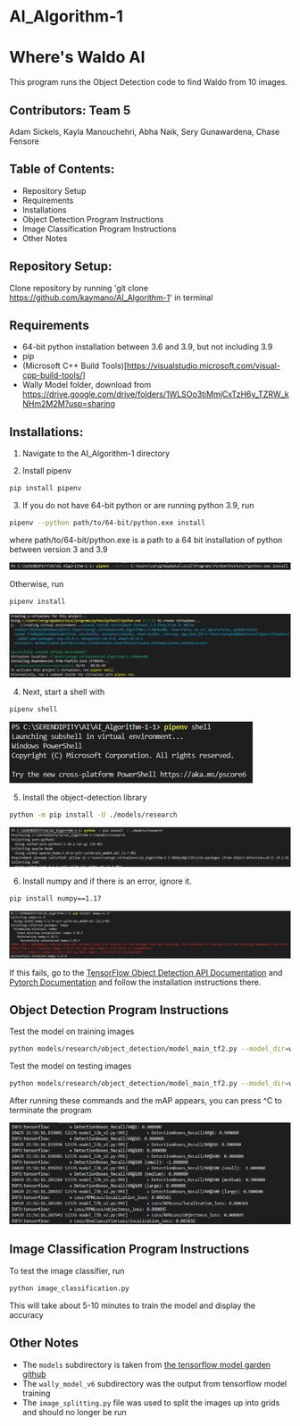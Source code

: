 # AI_Algorithm-1

# Where's Waldo AI 
This program runs the Object Detection code to find Waldo from 10 images. 

## Contributors: Team 5
Adam Sickels, Kayla Manouchehri, Abha Naik, Sery Gunawardena, Chase Fensore

## Table of Contents:
- Repository Setup
- Requirements
- Installations
- Object Detection Program Instructions
- Image Classification Program Instructions
- Other Notes

## Repository Setup:

Clone repository by running 'git clone https://github.com/kaymano/AI_Algorithm-1' in terminal

## Requirements
- 64-bit python installation between 3.6 and 3.9, but not including 3.9
- pip
- (Microsoft C++ Build Tools)[https://visualstudio.microsoft.com/visual-cpp-build-tools/]
- Wally Model folder, download from https://drive.google.com/drive/folders/1WLSOo3tiMmjCxTzH6y_TZRW_kNHm2M2M?usp=sharing

## Installations:
1. Navigate to the AI_Algorithm-1 directory

2. Install pipenv
```bash
pip install pipenv
```

3. If you do not have 64-bit python or are running python 3.9, run
```bash
pipenv --python path/to/64-bit/python.exe install
```
where path/to/64-bit/python.exe is a path to a 64 bit installation of python between version 3 and 3.9

![Path examples](path.PNG)

Otherwise, run
```bash
pipenv install
```
![Virtual Environment](virtualenv.PNG)

4. Next, start a shell with
```bash
pipenv shell
```
![Shell](shell.PNG)

5. Install the object-detection library
```bash
python -m pip install -U ./models/research
```
![Models](models.PNG)

6. Install numpy and if there is an error, ignore it. 
```bash
pip install numpy==1.17
```
![Numpy Installation](numpy.PNG)

If this fails, go to the [TensorFlow Object Detection API Documentation](https://tensorflow-object-detection-api-tutorial.readthedocs.io/en/latest/install.html) and [Pytorch Documentation](https://pytorch.org/get-started/locally/) and follow the installation instructions there.

## Object Detection Program Instructions

Test the model on training images
```bash
python models/research/object_detection/model_main_tf2.py --model_dir=wally_model_v6 --pipeline_config_path=wally_model_v6/pipeline.config --checkpoint_dir=wally_model_v6
```

Test the model on testing images
```bash
python models/research/object_detection/model_main_tf2.py --model_dir=wally_model_v6 --pipeline_config_path=wally_model_v6/pipeline_test.config --checkpoint_dir=wally_model_v6
```
After running these commands and the mAP appears, you can press ^C to terminate the program

![Training and Testing](train.PNG)

## Image Classification Program Instructions
To test the image classifier, run
```bash
python image_classification.py
```
This will take about 5-10 minutes to train the model and display the accuracy

## Other Notes

- The `models` subdirectory is taken from [the tensorflow model garden github](https://github.com/tensorflow/models)
- The `wally_model_v6` subdirectory was the output from tensorflow model training
- The `image_splitting.py` file was used to split the images up into grids and should no longer be run
